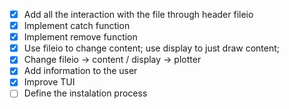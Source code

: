 - [x] Add all the interaction with the file through header fileio
- [x] Implement catch function
- [x] Implement remove function
- [x] Use fileio to change content; use display to just draw content; 
- [x] Change fileio -> content / display -> plotter
- [x] Add information to the user
- [x] Improve TUI
- [ ] Define the instalation process 
